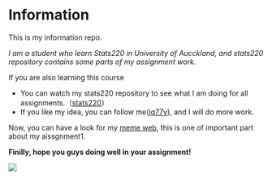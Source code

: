 # Information

This is my information repo.

*I am a student who learn Stats220 in University of Aucckland, and stats220 repository contains some parts of my assignment work.*

If you are also learning this course

* You can watch my stats220 repository to see what I am doing for all assignments.（[stats220](https://github.com/jq77y/stats220)）
* If you like my idea, you can follow me([jq77y](https://github.com/jq77y)), and I will do more work. 

Now, you can have a look for my [meme web](https://github.com/jq77y/stats220/blob/main/index.md), this is one of important part about my aissgnment1.

**Finilly, hope you guys doing well in your assignment!**

![](https://media1.giphy.com/media/j1Xyt3DHfJcmk/200w.gif?cid=82a1493buhsntb4b97tmnl94oyhgxy57j1j9cgnpmxbtennc&rid=200w.gif&ct=g)
